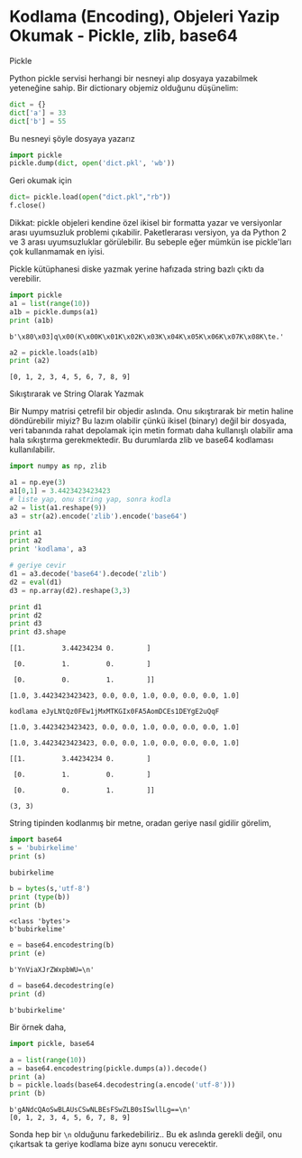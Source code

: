 # Kodlama (Encoding), Objeleri Yazip Okumak - Pickle, zlib, base64

Pickle

Python pickle servisi herhangi bir nesneyi alıp dosyaya yazabilmek
yeteneğine sahip. Bir dictionary objemiz olduğunu düşünelim:

```python
dict = {}
dict['a'] = 33
dict['b'] = 55
```

Bu nesneyi şöyle dosyaya yazarız

```python
import pickle
pickle.dump(dict, open('dict.pkl', 'wb'))
```

Geri okumak için

```python
dict= pickle.load(open("dict.pkl","rb"))
f.close()
```

Dikkat: pickle objeleri kendine özel ikisel bir formatta yazar ve
versiyonlar arası uyumsuzluk problemi çıkabilir.  Paketlerarası
versiyon, ya da Python 2 ve 3 arası uyumsuzluklar görülebilir. Bu
sebeple eğer mümkün ise pickle'ları çok kullanmamak en iyisi.

Pickle kütüphanesi diske yazmak yerine hafızada string bazlı çıktı da
verebilir.

```python
import pickle
a1 = list(range(10))
a1b = pickle.dumps(a1)
print (a1b)
```

```text
b'\x80\x03]q\x00(K\x00K\x01K\x02K\x03K\x04K\x05K\x06K\x07K\x08K\te.'
```

```python
a2 = pickle.loads(a1b)
print (a2)
```

```text
[0, 1, 2, 3, 4, 5, 6, 7, 8, 9]
```

Sıkıştırarak  ve String Olarak Yazmak

Bir Numpy matrisi çetrefil bir objedir aslında. Onu sıkıştırarak bir
metin haline döndürebilir miyiz? Bu lazım olabilir çünkü ikisel
(binary) değil bir dosyada, veri tabanında rahat depolamak için metin
formatı daha kullanışlı olabilir ama hala sıkıştırma gerekmektedir. Bu
durumlarda zlib ve base64 kodlaması kullanılabilir.

```python
import numpy as np, zlib

a1 = np.eye(3) 
a1[0,1] = 3.4423423423423
# liste yap, onu string yap, sonra kodla
a2 = list(a1.reshape(9))
a3 = str(a2).encode('zlib').encode('base64')

print a1
print a2
print 'kodlama', a3

# geriye cevir
d1 = a3.decode('base64').decode('zlib')
d2 = eval(d1)
d3 = np.array(d2).reshape(3,3)

print d1
print d2
print d3
print d3.shape
```

```
[[1.         3.44234234 0.        ]

 [0.         1.         0.        ]

 [0.         0.         1.        ]]

[1.0, 3.4423423423423, 0.0, 0.0, 1.0, 0.0, 0.0, 0.0, 1.0]

kodlama eJyLNtQz0FEw1jMxMTKGIx0FA5AomDCEs1DEYgE2uQqF

[1.0, 3.4423423423423, 0.0, 0.0, 1.0, 0.0, 0.0, 0.0, 1.0]

[1.0, 3.4423423423423, 0.0, 0.0, 1.0, 0.0, 0.0, 0.0, 1.0]

[[1.         3.44234234 0.        ]

 [0.         1.         0.        ]

 [0.         0.         1.        ]]

(3, 3)
```

String tipinden kodlanmış bir metne, oradan geriye nasıl gidilir görelim,

```python
import base64
s = 'bubirkelime'
print (s)
```

```text
bubirkelime
```

```python
b = bytes(s,'utf-8')
print (type(b))
print (b)
```

```text
<class 'bytes'>
b'bubirkelime'
```

```python
e = base64.encodestring(b)
print (e)
```

```text
b'YnViaXJrZWxpbWU=\n'
```

```python
d = base64.decodestring(e)
print (d)
```

```text
b'bubirkelime'
```

Bir örnek daha,

```python
import pickle, base64

a = list(range(10))
a = base64.encodestring(pickle.dumps(a)).decode()
print (a)
b = pickle.loads(base64.decodestring(a.encode('utf-8')))
print (b)
```

```text
b'gANdcQAoSwBLAUsCSwNLBEsFSwZLB0sISwllLg==\n'
[0, 1, 2, 3, 4, 5, 6, 7, 8, 9]
```

Sonda hep bir `\n` olduğunu farkedebiliriz.. Bu ek aslında gerekli
değil, onu çıkartsak ta geriye kodlama bize aynı sonucu verecektir.

